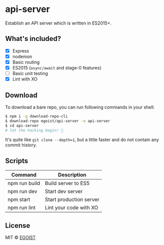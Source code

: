 # api-server

Establish an API server which is written in ES2015+.

## What's included?

- [x] Express
- [x] nodemon
- [x] Basic routing
- [x] ES2015 (`async/await` and stage-0 features)
- [ ] Basic unit testing
- [x] Lint with XO

## Download

To download a bare repo, you can run following commands in your shell:

```bash
$ npm i -g download-repo-cli
$ download-repo egoist/api-server -o api-server
$ cd api-server
# let the hacking begin! 🎉
```

It's quite like `git clone --depth=1`, but a little faster and do not contain any commit history.

## Scripts

|Command|Description|
|---|---|
|npm run build|Build server to ES5|
|npm run dev|Start dev server|
|npm start|Start production server|
|npm run lint|Lint your code with XO|

## License

MIT &copy; [EGOIST](https://github.com/egoist)
